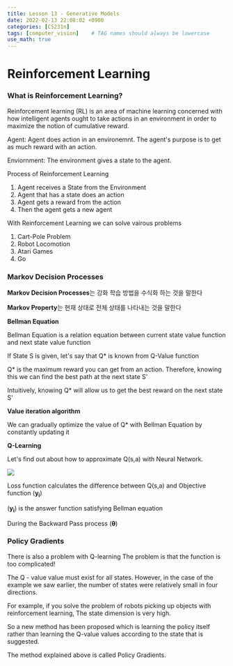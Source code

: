 ```yaml
---
title: Lesson 13 - Generative Models
date: 2022-02-13 22:08:02 +0900
categories: [CS231n]
tags: [computer_vision]    # TAG names should always be lowercase
use_math: true
--- 
```


# **Reinforcement Learning**

### **What is Reinforcement Learning?**

Reinforcement learning (RL) is an area of machine learning concerned with how intelligent agents ought to take actions in an environment in order to maximize the notion of cumulative reward.

Agent: 
Agent does action in an environemnt. The agent's purpose is to get as much reward with an action. 

Enviornment:
The environment gives a state to the agent.

Process of Reinforcement Learning

1. Agent receives a State from the Environment
2. Agent that has a state does an action
3. Agent gets a reward from the action
4. Then the agent gets a new agent

With Reinforcement Learning we can solve vairous problems

1. Cart-Pole Problem
2. Robot Locomotion
3. Atari Games
4. Go

### **Markov Decision Processes**

**Markov Decision Processes**는 강화 학습 방법을 수식화 하는 것을 말한다

**Markov Property**는 현재 상태로 전체 상태를 나타내는 것을 말한다

**Bellman Equation**

Bellman Equation is a relation equation between current state value function and next state value function

If State S is given, let's say that Q* is known from Q-Value function

Q* is the maximum reward you can get from an action. Therefore, knowing this we can find the best path at the next state S'

Intuitively, knowing Q* will allow us to get the best reward on the next state S'

**Value iteration algorithm**

We can gradually optimize the value of Q* with Bellman Equation by constantly updating it

**Q-Learning**

Let's find out about how to approximate Q(s,a) with Neural Network.

![](https://user-images.githubusercontent.com/41863759/93012151-ce3bfb80-f5d8-11ea-97a2-1302ff38a3f9.png)

Loss function calculates the difference between Q(s,a) and  Objective function ($\displaystyle \boldsymbol{y_i}$)

($\displaystyle \boldsymbol{y_i}$) is the answer function satisfying Bellman equation

During the Backward Pass process ($\displaystyle \boldsymbol{\theta}$) 

### **Policy Gradients**

There is also a problem with Q-learning
The problem is that the function is too complicated!

The Q - value value must exist for all states.
However, in the case of the example we saw earlier, the number of states were relatively small in four directions.

For example, if you solve the problem of robots picking up objects with reinforcement learning,
The state dimension is very high.

So a new method has been proposed which is learning the policy itself rather than learning the Q-value values according to the state that is suggested.

The method explained above is called Policy Gradients.
